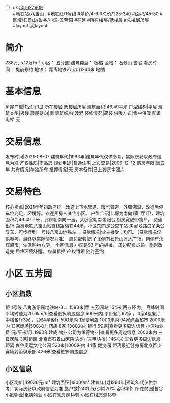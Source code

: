 - [ ] ok [501627609](https://bj.5i5j.com/ershoufang/501627609.html)  
 #地铁站/八宝山 ,  #地铁线/1号线
#单价/4-6 #总价/225-240 #面积/45-50   #区域/石景山/鲁谷/小区-五芳园 #在售 #所在楼层/低楼层 #总楼层/6层 #layout 
![layout](http://image2a.5i5j.com/bdir/layout/40961.jpg_P5.jpg) 
# 简介 
 238万,  5.12万/m² 
小区： 五芳园
建筑类型： 板楼
区域： 石景山 鲁谷
看房时间： 提前预约
地铁： 距离地铁八宝山1244米 地图
# 基本信息 
 房屋户型|1室1厅1卫
所在楼层|低楼层/6层
建筑面积|46.49平米
户型结构|平层
建筑类型|板楼
房屋朝向|南
建筑结构|砖混
装修情况|简装
供暖方式|集中供暖
配备电梯|无
# 交易信息 
 发布时间|2021-08-07
建筑年代|1993年|建筑年代仅供参考，实际房龄以政府信息为准
产权性质|商品房
规划用途|普通住宅
上次交易|2006-12-12
购房年限|满五年
共有情况|单独所有
抵押情况|无
房本备件|已上传房本照片
# 交易特色 
 核心卖点|2021年年初政府统一改造上下水管道、暖气管道、外墙保温，改造后停车位充足，环境好。欢迎买房人关注小区。
户型介绍|此房为南向1室1厅1卫，建筑面积为46.49平米，此房朝南向一居，大卧室朝南带阳台  厨房宽敞带窗户。
交通出行|距离地铁八宝山站直线距离1244米，小区东门是公交车站  焦家坟路口多条公交车，可步行到一号线八宝山地铁站。
贷款情况|业主接受：均可。（贷款情况仅供参考，最终以实际情况为准）
周边配套|房子北侧有石景山万达广场，南侧有永辉超市，生活购物方便。
小区信息|小区是93 年的板楼， 周边配套成熟，刚刚改造完 居住环境舒适。
权属抵押|产权清晰 随时签约
# 小区 五芳园
## 小区指数 
 距 1号线 八角游乐园地铁站-B口 1583米|距 五芳园站 154米|西五环内， 高峰时间平均时速为20.6km/h|查看更多周边信息
500米内 平价餐厅92家 ，3家4星餐厅
中档餐厅3家 ，2家4星餐厅|500米内 1家便利店
1000米内 94家综合超市
2000米内 13家商场|500米内 药店 8家
1000米内 银行 59家|查看更多周边信息
小区物业费1元/平米/月|1990年建成|物业公司为重德物业|查看更多周边信息
2000米内 三级医院 3家|距离 北京市石景山医院(A类) (三甲/A类) 1464米|查看更多周边信息
距离 鲁谷奥运文化公园 533米|1000米内 44家 健身房
距离最近健身房北京百步穿杨射箭俱乐部 426米|查看更多周边信息
## 小区信息 
 小区均价|49630元/m²
建筑面积|19000m²
建筑年代|1994年|建筑年代仅供参考，实际房龄以政府信息为准
总户数|2401
绿化率|20%
容积率|2
所在商圈|鲁谷
小区物业|重德物业
小区在售房源14套
小区在租房源18套
